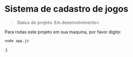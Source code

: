 <h1>Sistema de cadastro de jogos</h1>

>Status do projeto: Em desenvolvimento<

Para rodas este projeto em sua maquina, por favor digite:
```
node app.js
```
:)